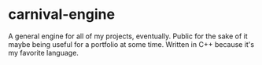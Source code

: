 # carnival-engine
A general engine for all of my projects, eventually. Public for the sake of it maybe being useful for a portfolio at some time. Written in C++ because it's my favorite language.
